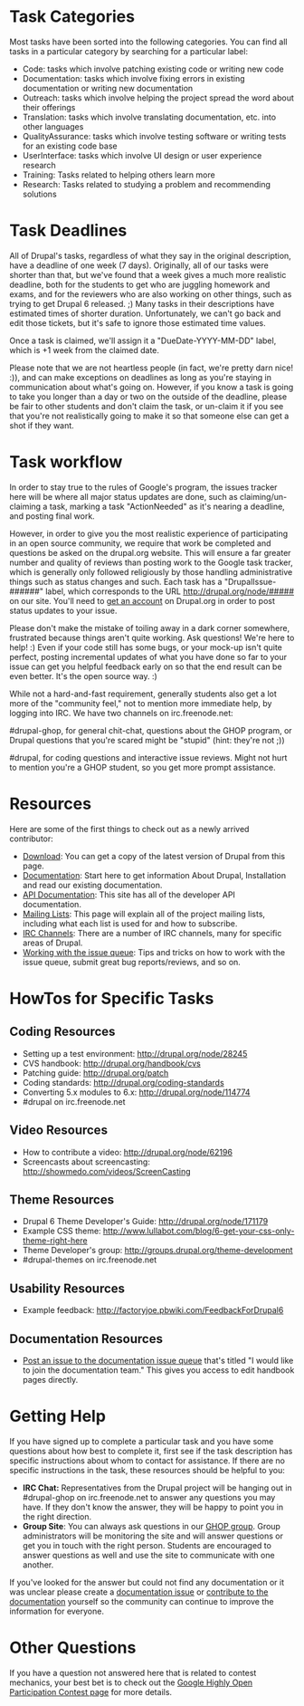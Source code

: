# Task Categories #
Most tasks have been sorted into the following categories. You can find all tasks in a particular category by searching for a particular label:

  * Code: tasks which involve patching existing code or writing new code
  * Documentation: tasks which involve fixing errors in existing documentation or writing new documentation
  * Outreach: tasks which involve helping the project spread the word about their offerings
  * Translation: tasks which involve translating documentation, etc. into other languages
  * QualityAssurance: tasks which involve testing software or writing tests for an existing code base
  * UserInterface: tasks which involve UI design or user experience research
  * Training: Tasks related to helping others learn more
  * Research: Tasks related to studying a problem and recommending solutions

# Task Deadlines #
All of Drupal's tasks, regardless of what they say in the original description, have a deadline of one week (7 days). Originally, all of our tasks were shorter than that, but we've found that a week gives a much more realistic deadline, both for the students to get who are juggling homework and exams, and for the reviewers who are also working on other things, such as trying to get Drupal 6 released. ;) Many tasks in their descriptions have estimated times of shorter duration. Unfortunately, we can't go back and edit those tickets, but it's safe to ignore those estimated time values.

Once a task is claimed, we'll assign it a "DueDate-YYYY-MM-DD" label, which is +1 week from the claimed date.

Please note that we are not heartless people (in fact, we're pretty darn nice! :)), and can make exceptions on deadlines as long as you're staying in communication about what's going on. However, if you know a task is going to take you longer than a day or two on the outside of the deadline, please be fair to other students and don't claim the task, or un-claim it if you see that you're not realistically going to make it so that someone else can get a shot if they want.

# Task workflow #
In order to stay true to the rules of Google's program, the issues tracker here will be where all major status updates are done, such as claiming/un-claiming a task, marking a task "ActionNeeded" as it's nearing a deadline, and posting final work.

However, in order to give you the most realistic experience of participating in an open source community, we require that work be completed and questions be asked on the drupal.org website. This will ensure a far greater number and quality of reviews than posting work to the Google task tracker, which is generally only followed religiously by those handling administrative things such as status changes and such. Each task has a "DrupalIssue-######" label, which corresponds to the URL http://drupal.org/node/##### on our site. You'll need to [get an account](http://drupal.org/user/register) on Drupal.org in order to post status updates to your issue.

Please don't make the mistake of toiling away in a dark corner somewhere, frustrated because things aren't quite working. Ask questions! We're here to help! :) Even if your code still has some bugs, or your mock-up isn't quite perfect, posting incremental updates of what you have done so far to your issue can get you helpful feedback early on so that the end result can be even better. It's the open source way. :)

While not a hard-and-fast requirement, generally students also get a lot more of the "community feel," not to mention more immediate help, by logging into IRC. We have two channels on irc.freenode.net:

#drupal-ghop, for general chit-chat, questions about the GHOP program, or Drupal questions that you're scared might be "stupid" (hint: they're not ;))

#drupal, for coding questions and interactive issue reviews. Might not hurt to mention you're a GHOP student, so you get more prompt assistance.

# Resources #

Here are some of the first things to check out as a newly arrived contributor:

  * [Download](http://drupal.org/download): You can get a copy of the latest version of Drupal from this page.
  * [Documentation](http://drupal.org/handbooks): Start here to get information About Drupal, Installation and read our existing documentation.
  * [API Documentation](http://api.drupal.org/): This site has all of the developer API documentation.
  * [Mailing Lists](http://drupal.org/mailing-lists): This page will explain all of the project mailing lists, including what each list is used for and how to subscribe.
  * [IRC Channels](http://drupal.org/node/108355): There are a number of IRC channels, many for specific areas of Drupal.
  * [Working with the issue queue](http://drupal.org/node/10259): Tips and tricks on how to work with the issue queue, submit great bug reports/reviews, and so on.

# HowTos for Specific Tasks #

## Coding Resources ##
  * Setting up a test environment: http://drupal.org/node/28245
  * CVS handbook: http://drupal.org/handbook/cvs
  * Patching guide: http://drupal.org/patch
  * Coding standards: http://drupal.org/coding-standards
  * Converting 5.x modules to 6.x: http://drupal.org/node/114774
  * #drupal on irc.freenode.net

## Video Resources ##
  * How to contribute a video: http://drupal.org/node/62196
  * Screencasts about screencasting: http://showmedo.com/videos/ScreenCasting

## Theme Resources ##
  * Drupal 6 Theme Developer's Guide: http://drupal.org/node/171179
  * Example CSS theme: http://www.lullabot.com/blog/6-get-your-css-only-theme-right-here
  * Theme Developer's group: http://groups.drupal.org/theme-development
  * #drupal-themes on irc.freenode.net

## Usability Resources ##
  * Example feedback: http://factoryjoe.pbwiki.com/FeedbackForDrupal6

## Documentation Resources ##
  * [Post an issue to the documentation issue queue](http://drupal.org/node/add/project-issue/documentation) that's titled "I would like to join the documentation team." This gives you access to edit handbook pages directly.

# Getting Help #
If you have signed up to complete a particular task and you have some questions about how best to complete it, first see if the task description has specific instructions about whom to contact for assistance. If there are no specific instructions in the task, these resources should be helpful to you:

  * **IRC Chat:** Representatives from the Drupal project will be hanging out in #drupal-ghop on irc.freenode.net to answer any questions you may have. If they don't know the answer, they will be happy to point you in the right direction.
  * **Group Site**: You can always ask questions in our [GHOP group](http://groups.drupal.org/ghop-2007).  Group administrators will be monitoring the site and will answer questions or get you in touch with the right person.  Students are encouraged to answer questions as well and use the site to communicate with one another.

If you've looked for the answer but could not find any documentation or it was unclear please create a [documentation issue](http://drupal.org/node/24565) or [contribute to the documentation](http://drupal.org/node/24572) yourself so the community can continue to improve the information for everyone.

# Other Questions #

If you have a question not answered here that is related to contest mechanics, your best bet is to check out the [Google Highly Open Participation Contest page](http://code.google.com/opensource/ghop/2007-8) for more details.